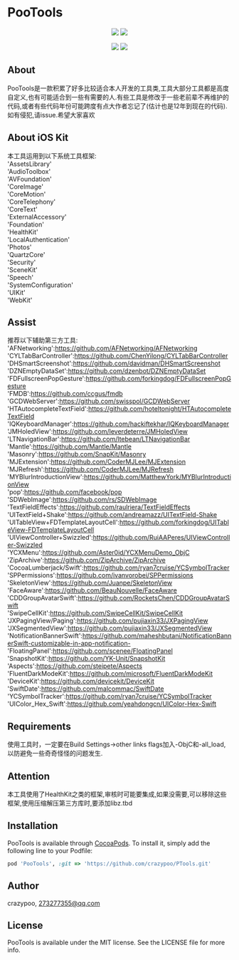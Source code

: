 # PooTools

<p align="center">
<!--<a href=""><img src="https://img.shields.io/cocoapods/v/PooTools.svg"></a>-->
<a href=""><img src="https://img.shields.io/cocoapods/p/PooTools.svg"></a>
<a href=""><img src="https://img.shields.io/badge/platform-iOS%2010.0%2B-ff69b5152950834.svg"></a>
</p>
<p align="center">
<a href="https://twitter.com/crazypeepoo"><img src="https://img.shields.io/twitter/url/http/shields.io.svg?style=social&maxAge=2592000"></a>
<a href="https://weibo.com/273277355"><img src="https://img.shields.io/badge/weibo-@雀屎桑-red.svg?style=plastic"></a>
</p>

## About

PooTools是一款积累了好多比较适合本人开发的工具类,工具大部分工具都是高度自定义,也有可能适合到一些有需要的人.有些工具是修改于一些老前辈不再维护的代码,或者有些代码年份可能跨度有点大作者忘记了(估计也是12年到现在的代码).如有侵犯,请issue.希望大家喜欢

## About iOS Kit
本工具运用到以下系统工具框架:</br>
'AssetsLibrary'</br>
'AudioToolbox'</br>
'AVFoundation'</br>
'CoreImage'</br>
'CoreMotion'</br>
'CoreTelephony'</br>
'CoreText'</br>
'ExternalAccessory'</br>
'Foundation'</br>
'HealthKit'</br>
'LocalAuthentication'</br>
'Photos'</br>
'QuartzCore'</br>
'Security'</br>
'SceneKit'</br>
'Speech'</br>
'SystemConfiguration'</br>
'UIKit'</br>
'WebKit'</br>

## Assist

推荐以下辅助第三方工具:</br>
'AFNetworking':https://github.com/AFNetworking/AFNetworking</br>
'CYLTabBarController':https://github.com/ChenYilong/CYLTabBarController</br>
'DHSmartScreenshot':https://github.com/davidman/DHSmartScreenshot</br>
'DZNEmptyDataSet':https://github.com/dzenbot/DZNEmptyDataSet</br>
'FDFullscreenPopGesture':https://github.com/forkingdog/FDFullscreenPopGesture</br>
'FMDB':https://github.com/ccgus/fmdb</br>
'GCDWebServer':https://github.com/swisspol/GCDWebServer</br>
'HTAutocompleteTextField':https://github.com/hoteltonight/HTAutocompleteTextField</br>
'IQKeyboardManager':https://github.com/hackiftekhar/IQKeyboardManager</br>
'JMHoledView':https://github.com/leverdeterre/JMHoledView</br>
'LTNavigationBar':https://github.com/ltebean/LTNavigationBar</br>
'Mantle':https://github.com/Mantle/Mantle</br>
'Masonry':https://github.com/SnapKit/Masonry</br>
'MJExtension':https://github.com/CoderMJLee/MJExtension</br>
'MJRefresh':https://github.com/CoderMJLee/MJRefresh</br>
'MYBlurIntroductionView':https://github.com/MatthewYork/MYBlurIntroductionView</br>
'pop':https://github.com/facebook/pop</br>
'SDWebImage':https://github.com/rs/SDWebImage</br>
'TextFieldEffects':https://github.com/raulriera/TextFieldEffects</br>
'UITextField+Shake':https://github.com/andreamazz/UITextField-Shake</br>
'UITableView+FDTemplateLayoutCell':https://github.com/forkingdog/UITableView-FDTemplateLayoutCell</br>
'UIViewController+Swizzled':https://github.com/RuiAAPeres/UIViewController-Swizzled</br>
'YCXMenu':https://github.com/Aster0id/YCXMenuDemo_ObjC</br>
'ZipArchive':https://github.com/ZipArchive/ZipArchive</br>
'CocoaLumberjack/Swift':https://github.com/ryan7cruise/YCSymbolTracker</br>
'SPPermissions':https://github.com/ivanvorobei/SPPermissions</br>
'SkeletonView':https://github.com/Juanpe/SkeletonView</br>
'FaceAware':https://github.com/BeauNouvelle/FaceAware</br>
'CDDGroupAvatarSwift':https://github.com/RocketsChen/CDDGroupAvatarSwift</br>
'SwipeCellKit':https://github.com/SwipeCellKit/SwipeCellKit</br>
'JXPagingView/Paging':https://github.com/pujiaxin33/JXPagingView</br>
'JXSegmentedView':https://github.com/pujiaxin33/JXSegmentedView</br>
'NotificationBannerSwift':https://github.com/maheshbutani/NotificationBannerSwift-customizable-in-app-notification-</br>
'FloatingPanel':https://github.com/scenee/FloatingPanel</br>
'SnapshotKit':https://github.com/YK-Unit/SnapshotKit</br>
'Aspects':https://github.com/steipete/Aspects</br>
'FluentDarkModeKit':https://github.com/microsoft/FluentDarkModeKit</br>
'DeviceKit':https://github.com/devicekit/DeviceKit</br>
'SwiftDate':https://github.com/malcommac/SwiftDate</br>
'YCSymbolTracker':https://github.com/ryan7cruise/YCSymbolTracker</br>
'UIColor_Hex_Swift':https://github.com/yeahdongcn/UIColor-Hex-Swift</br>
## Requirements

使用工具时，一定要在Build Settings->other links flags加入-ObjC和-all_load,以防避免一些奇奇怪怪的问题发生.

## Attention

本工具使用了HealthKit之类的框架,审核时可能要集成,如果没需要,可以移除这些框架,使用压缩解压第三方库时,要添加libz.tbd

## Installation

PooTools is available through [CocoaPods](https://cocoapods.org). To install
it, simply add the following line to your Podfile:

```ruby
pod 'PooTools', :git => 'https://github.com/crazypoo/PTools.git'
```

## Author

crazypoo, 273277355@qq.com

## License

PooTools is available under the MIT license. See the LICENSE file for more info.
